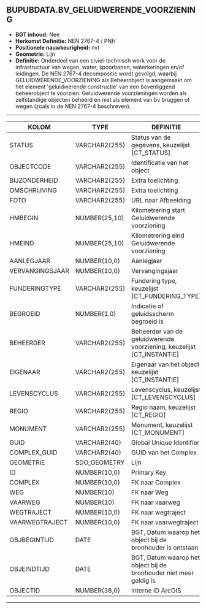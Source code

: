 ﻿## BUPUBDATA.BV_GELUIDWERENDE_VOORZIENING

* __BGT inhoud:__ Nee
* __Herkomst Definitie:__ NEN 2767-4 / PNH
* __Positionele nauwkeurigheid:__ nvt
* __Geometrie:__ Lijn
* __Definitie:__ Onderdeel van een civiel-technisch werk voor de infrastructuur van wegen, water, spoorbanen, waterkeringen en/of leidingen. De NEN 2767-4 decompositie wordt gevolgd, waarbij GELUIDWERENDE_VOORZIENING als Beheerobject is aangemaakt om het element 'geluidwerende constructie' van een bovenliggend beheerobject te voorzien.
Geluidwerende voorzieningen worden als zelfstandige objecten beheerd en niet als element van bv bruggen of wegen (zoals in de NEN 2767-4 beschreven).


***

|KOLOM                               |TYPE              |DEFINITIE|
|------                              |----              |-----    |
|STATUS                              |VARCHAR2(255)     |Status van de gegevens, keuzelijst [CT_STATUS]|
|OBJECTCODE                            |VARCHAR2(255)     |Identificatie van het object|
|BIJZONDERHEID                       |VARCHAR2(255)     |Extra toelichting|
|OMSCHRIJVING                        |VARCHAR2(255)     |Extra toelichting|
|FOTO                                |VARCHAR2(255)     |URL naar Afbeelding|
|HMBEGIN                            |NUMBER(25,10)     |Kilometrering start Geluidwerende voorziening|
|HMEIND                                   |NUMBER(25,10)     |Kilometrering eind Geluidwerende voorziening|
|AANLEGJAAR                         |NUMBER(10,0)      |Aanlegjaar|
|VERVANGINGSJAAR                       |NUMBER(10,0)      |Vervangingsjaar|
|FUNDERINGTYPE                       |VARCHAR2(255)     |Fundering type, keuzelijst [CT_FUNDERING_TYPE]|
|BEGROEID                            |NUMBER(1.0)    |Indicatie of geluidsscherm begroeid is|
|BEHEERDER                           |VARCHAR2(255)     |Beheerder van de geluidwerende voorziening, keuzelijst [CT_INSTANTIE]|
|EIGENAAR                            |VARCHAR2(255)     |Eigenaar van het object, keuzelijst [CT_INSTANTIE]|
|LEVENSCYCLUS                        |VARCHAR2(255)     |Levenscyclus, keuzelijst [CT_LEVENSCYCLUS]|
|REGIO                               |VARCHAR2(255)     |Regio naam, keuzelijst [CT_REGIO]|
|MONUMENT                            |VARCHAR2(255)    |Monument, keuzelijst [CT_MONUMENT]|
|GUID                                |VARCHAR2(40)      |Global Unique Identifier|
|COMPLEX_GUID                        |VARCHAR2(40)    |GUID van het Complex|
|GEOMETRIE                           |SDO_GEOMETRY      |Lijn|
|ID                                  |NUMBER(10,0)      |Primary Key|
|COMPLEX                             |NUMBER(10,0)     |FK naar Complex|
|WEG                                |NUMBER(10)        |FK naar Weg|
|VAARWEG                            |NUMBER(10)        |FK naar vaarweg|
|WEGTRAJECT                         |NUMBER(10,0)      |FK naar wegtraject|
|VAARWEGTRAJECT                     |NUMBER(10,0)      |FK naar vaarwegtraject|
|OBJBEGINTIJD                        |DATE              |BGT, Datum waarop het object bij de bronhouder is ontstaan|
|OBJEINDTIJD                         |DATE              |BGT, Datum waarop het object bij de bronhouder niet meer geldig is|
|OBJECTID                            |NUMBER(38,0)   |Interne ID ArcGIS|


***
